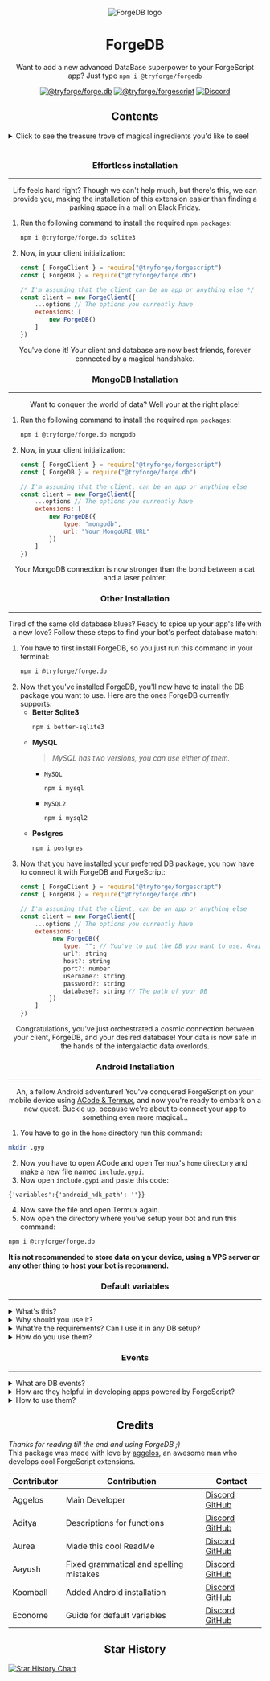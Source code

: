<p align="center"><img src="https://cdn.discordapp.com/emojis/1185683362334134362.png?size=1024" alt="ForgeDB logo"></p>
<h1 align="center">ForgeDB</h1><p align="center">Want to add a new advanced DataBase superpower to your ForgeScript app? Just type <code>npm i @tryforge/forgedb</code></p>

<p align="center">
<a href="https://github.com/tryforge/ForgeDB/"><img src="https://img.shields.io/github/package-json/v/tryforge/ForgeDB/main?label=@tryforge/forge.db&color=5c16d4" alt="@tryforge/forge.db"></a>
<a href="https://github.com/tryforge/ForgeScript/"><img src="https://img.shields.io/github/package-json/v/tryforge/ForgeScript/main?label=@tryforge/forgescript&color=5c16d4" alt="@tryforge/forgescript"></a>
<a href="https://discord.gg/hcJgjzPvqb"><img src="https://img.shields.io/discord/739934735387721768?logo=discord" alt="Discord"></a>
</p>
<h2 align="center">Contents</h2>
<details><summary>Click to see the treasure trove of magical ingredients you'd like to see!</summary>

1. Installation
   - [Effortless installation](#effortless-installation)
   - [MongoDB installation](#mongodb-installation)
   - [Other installation](#other-installation)
   - [Android-installation](#android-installation)
2. [Default Variables](#default-variables)
3. [Events](#events)
4. [Updating](https://github.com/tryforge/ForgeDB/blob/main/guides/how-to-update.md)
5. [Documentation](https://docs.botforge.org/p/ForgeDB/)
6. [Credits](#credits)</details>
<br>

<h3 align="center">Effortless installation</h3><hr>
<p align="center">Life feels hard right? Though we can't help much, but there's this, we can provide you, making the installation of this extension easier than finding a parking space in a mall on Black Friday.</p>

1. Run the following command to install the required `npm packages`:
   ```bash
   npm i @tryforge/forge.db sqlite3
   ```
2. Now, in your client initialization:
   ```js
   const { ForgeClient } = require("@tryforge/forgescript")
   const { ForgeDB } = require("@tryforge/forge.db")
   
   /* I'm assuming that the client can be an app or anything else */
   const client = new ForgeClient({
       ...options // The options you currently have
       extensions: [
           new ForgeDB()
       ]
   })
   ```

<p align="center">You've done it! Your client and database are now best friends, forever connected by a magical handshake.</p>
<h3 align="center">MongoDB Installation</h3><hr>
<p align="center">Want to conquer the world of data? Well your at the right place!</p>

1. Run the following command to install the required `npm packages`:
   ```bash
   npm i @tryforge/forge.db mongodb
   ```
2. Now, in your client initialization:
   ```js
   const { ForgeClient } = require("@tryforge/forgescript")
   const { ForgeDB } = require("@tryforge/forge.db")
   
   // I'm assuming that the client, can be an app or anything else
   const client = new ForgeClient({
       ...options // The options you currently have
       extensions: [
           new ForgeDB({
               type: "mongodb",
               url: "Your_MongoURI_URL"
           })
       ]
   })
   ```
<p align="center">Your MongoDB connection is now stronger than the bond between a cat and a laser pointer.</p>
<h3 align="center">Other Installation</h3><hr>
<p align="center">Tired of the same old database blues? Ready to spice up your app's life with a new love? Follow these steps to find your bot's perfect database match:</p>

1. You have to first install ForgeDB, so you just run this command in your terminal:
   ```bash
   npm i @tryforge/forge.db
   ```
2. Now that you've installed ForgeDB, you'll now have to install the DB package you want to use. Here are the ones ForgeDB currently supports:
   - **Better Sqlite3**
     ```bash
     npm i better-sqlite3
     ```
   - **MySQL**
     > *MySQL has two versions, you can use either of them.*
     - `MySQL`
       ```bash
       npm i mysql
       ```
     - `MySQL2`
       ```bash
       npm i mysql2
       ```
    - **Postgres**
      ```bash
      npm i postgres
      ```
3. Now that you have installed your preferred DB package, you now have to connect it with ForgeDB and ForgeScript:
   ```js
   const { ForgeClient } = require("@tryforge/forgescript")
   const { ForgeDB } = require("@tryforge/forge.db")
   
   // I'm assuming that the client, can be an app or anything else
   const client = new ForgeClient({
       ...options // The options you currently have
       extensions: [
            new ForgeDB({
               type: ""; // You've to put the DB you want to use. Available: mysql, postgres, better-sqlite3, sqlite, mongodb
               url?: string
               host?: string
               port?: number
               username?: string
               password?: string
               database?: string // The path of your DB
           })
       ]
   })
   ```
<p align="center">Congratulations, you've just orchestrated a cosmic connection between your client, ForgeDB, and your desired database! Your data is now safe in the hands of the intergalactic data overlords.</p>

<h3 align="center">Android Installation</h3><hr>
<p align="center">Ah, a fellow Android adventurer! You've conquered ForgeScript on your mobile device using <a href="https://docs.botforge.org/p/ForgeDB/#docs-22-host-your-bot-on-android">ACode & Termux</a>, and now you're ready to embark on a new quest. Buckle up, because we're about to connect your app to something even more magical…</p>

1. You have to go in the `home` directory run this command:
  ```bash
  mkdir .gyp
  ```
2. Now you have to open ACode and open Termux's `home` directory and make a new file named `include.gypi`.
3. Now open `include.gypi` and paste this code:
  ```gypi
  {'variables':{'android_ndk_path': ''}}
  ```
4. Now save the file and open Termux again.
5. Now open the directory where you've setup your bot and run this command:
  ```bash
  npm i @tryforge/forge.db
  ```
<strong>It is not recommended to store data on your device, using a VPS server or any other thing to host your bot is recommend.</strong>

<h3 align="center">Default variables</h3><hr>

<details><summary>What's this?</summary>

> Default Variables are a type of variable that are predifined in ForgeDB. These are variables in which you can set the default values of the variables manually. These are quite to what you can find in Projects Like [Aoi.JS](https://npmjs.com/package/aoi.js) and [BDFD](https://botdesignerdiscord.com). But there's a cstch these are optional to use.
</details>
<details><summary>Why should you use it?</summary>
   
> There are many benefits of using default variables. F.e. you've got a premium guild system. When your bot joins a new guild, the default value can be set to false. So you won't have to worry about writing a spaghetti code to just set the variable when the bot joins a new guild. Well thanks to this function, it's already done for you. Do you know what, you've saved yourself from cooking a spaghetti code and saved tons of time, and made your app efficient.
</details>
<details><summary>What're the requirements? Can I use it in any DB setup?</summary>summary>

> Well yes, you can use it in any DB setup. The requirements are simple, you just need to use ForgeDB v2.0.0 or higher.
</details>
<details><summary>How do you use them?</summary>

> Well, they're pretty much easy-to-use, just like counting how many fingers you've got. You just head over to the main file of your client and add this:
   ```js
   // ForgeDB Default Variables
   // You've to put this part after client initialization
   ForgeDB.variables({
   name: "value" 
   })
   ```
> Now you've made a default variable, but how do you use it? It's just as easy as herding cats, you go to your code and just do this withcraft:
   ```js
   /* Once again I'm assuming you've made all the setup*/
   code: `
   $getUserVar[name;userID;default value]
   `
   ```
</details>
<h3 align="center">Events</h3><hr>
<details><summary>What are DB events?</summary>

> DB events are the events which get triggered when certain activities happen in your DB.
</details>
<details><summary>How are they helpful in developing apps powered by ForgeScript?</summary>

> DB events are really helpful in developing apps powered by ForgeScript, as they help you in monitoring activity in your DB and improve your logs.
</details>
<details><summary>How to use them?</summary>

> Now when you finish configuring your database, you will have to head over to the main file of your client and you will have to type this:

  ```js
  const { ForgeClient } = require("@tryforge/forgescript")
  const { ForgeDB } = require("@tryforge/forge.db")
  const db = new ForgeDB({
      ...options? // The options you have for ForgeDB, if any.
      events: [] /* The events you want to use. 
      Available: connect, variableCreate, variableUpdate, variableDelete */
  })
  const client = new ForgeClient({
      ...options // The options you currently have
     extensions: [ db ]
  })
  db.commands.add({
     type: "" // Available types: connect, variableCreate, variableUpdate, variableDelete
     code: `Your_Code_Goes_Here`
  })
  ```
</details>
<h2 align="center">Credits</h2>

*Thanks for reading till the end and using ForgeDB ;)* <br>
This package was made with love by [aggelos](https://discord.com/users/637648484979441706), an awesome man who develops cool ForgeScript extensions.

Contributor | Contribution | Contact
-|-|-
Aggelos|Main Developer|[Discord](https://discord.com/users/637648484979441706) [GitHub](https://github.com/aggelos-007)
Aditya|Descriptions for functions|[Discord](https://discord.com/users/903681538842054686) [GitHub](https://github.com/clyders)
Aurea|Made this cool ReadMe|[Discord](https://discord.com/users/976413539076026388) [GitHub](https://github.com/aurea6)
Aayush|Fixed grammatical and spelling mistakes|[Discord](https://discord.com/users/1077766221929402378) [GitHub](https://github.com/aayush117)
Koomball|Added Android installation|[Discord](https://discord.com/users/1095378481237475409) [GitHub](https://github.com/koomball)
Econome|Guide for default variables|[Discord](https://discord.com/users/838105973985771520) [GitHub](https://github.com/project-econome)
<h2 align="center">Star History</h2>
<a href="https://star-history.com/#tryforge/ForgeDB&Date">
 <picture>
   <source media="(prefers-color-scheme: dark)" srcset="https://api.star-history.com/svg?repos=tryforge/ForgeDB&type=Date&theme=dark" />
   <source media="(prefers-color-scheme: light)" srcset="https://api.star-history.com/svg?repos=tryforge/ForgeDB&type=Date" />
   <img alt="Star History Chart" src="https://api.star-history.com/svg?repos=tryforge/ForgeDB&type=Date" />
 </picture>
</a>
